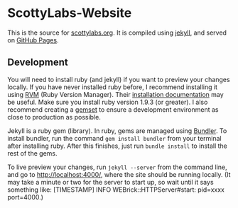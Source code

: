 # ScottyLabs-Website

This is the source for [scottylabs.org](http://scottylabs.org). It is compiled using [jekyll](https://github.com/mojombo/jekyll), and served on [GitHub Pages](https://pages.github.com).

## Development

You will need to install ruby (and jekyll) if you want to preview your changes locally. If you have never installed ruby before, I recommend installing it using [RVM](https://rvm.io) (Ruby Version Manager). Their [installation documentation](https://rvm.io/rvm/install/) may be useful. Make sure you install ruby version 1.9.3 (or greater). I also recommend creating a [gemset](https://rvm.io/gemsets/basics/) to ensure a development environment as close to production as possible.

Jekyll is a ruby gem (library). In ruby, gems are managed using [Bundler](http://gembundler.com/). To install bundler, run the command `gem install bundler` from your terminal after installing ruby. After this finishes, just run `bundle install` to install the rest of the gems.

To live preview your changes, run `jekyll --server` from the command line, and go to [http://localhost:4000/](http://localhost:4000/), where the site should be running locally. (It may take a minute or two for the server to start up, so wait until it says something like: [TIMESTAMP] INFO WEBrick::HTTPServer#start: pid=xxxx port=4000.)
